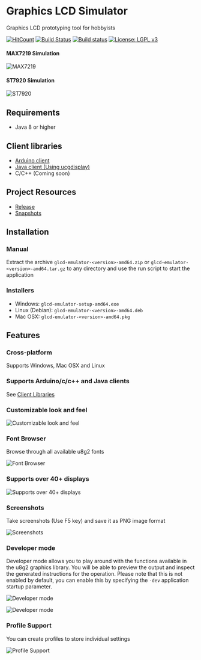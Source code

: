 # Graphics LCD Simulator

Graphics LCD prototyping tool for hobbyists

[![HitCount](http://hits.dwyl.io/{username}/ribasco/glcd-emulator.svg)](http://hits.dwyl.io/{username}/ribasco/glcd-emulator)
[![Build Status](https://travis-ci.org/ribasco/glcd-emulator.svg?branch=master)](https://travis-ci.org/ribasco/glcd-emulator)
[![Build status](https://ci.appveyor.com/api/projects/status/720a6efdfw1hq7gi?svg=true)](https://ci.appveyor.com/project/ribasco34191/glcd-emulator)
[![License: LGPL v3](https://img.shields.io/badge/License-GPL%20v3-blue.svg)](https://www.gnu.org/licenses/gpl-3.0.en.html)

#### MAX7219 Simulation

![MAX7219](docs/images/main09.jpg)

#### ST7920 Simulation

![ST7920](docs/images/main.jpg)

## Requirements

- Java 8 or higher

## Client libraries

- [Arduino client](https://github.com/ribasco/glcd-emulator-client-arduino)
- [Java client (Using ucgdisplay)](https://github.com/ribasco/glcd-emulator-client-java)
- C/C++ (Coming soon)

## Project Resources

- [Release](https://github.com/ribasco/glcd-emulator/releases)
- [Snapshots](https://ci.appveyor.com/project/ribasco34191/glcd-emulator/build/artifacts)

## Installation

### Manual

Extract the archive `glcd-emulator-<version>-amd64.zip` or `glcd-emulator-<version>-amd64.tar.gz` to any directory and use the run script to start the application

### Installers

- Windows: `glcd-emulator-setup-amd64.exe`
- Linux (Debian): `glcd-emulator-<version>-amd64.deb`
- Mac OSX: `glcd-emulator-<version>-amd64.pkg`

## Features

### Cross-platform

Supports Windows, Mac OSX and Linux

### Supports Arduino/c/c++ and Java clients

See [Client Libraries](#Client-libraries)

### Customizable look and feel

![Customizable look and feel](docs/images/main02.jpg)

### Font Browser

Browse through all available u8g2 fonts

![Font Browser](docs/images/main03.jpg)

### Supports over 40+ displays

![Supports over 40+ displays](docs/images/main04.jpg)

### Screenshots

Take screenshots (Use F5 key) and save it as PNG image format

![Screenshots](docs/images/main08.png)

### Developer mode

Developer mode allows you to play around with the functions available in the u8g2 graphics library. You will be able to preview the output and inspect the generated instructions for the operation. Please note that this is not enabled by default, you can enable this by specifying the `-dev` application startup parameter.

![Developer mode](docs/images/main05.jpg)

![Developer mode](docs/images/main06.jpg)

### Profile Support

You can create profiles to store individual settings

![Profile Support](docs/images/main07.jpg)
